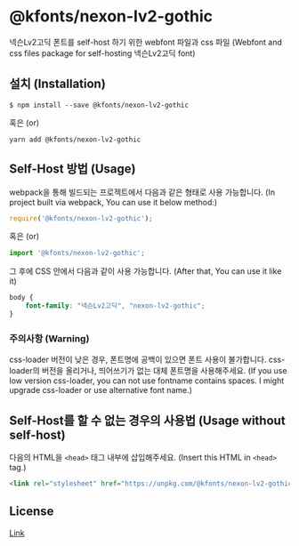 
# @kfonts/nexon-lv2-gothic

넥슨Lv2고딕 폰트를 self-host 하기 위한 webfont 파일과 css 파일
(Webfont and css files package for self-hosting 넥슨Lv2고딕 font)

## 설치 (Installation)

```
$ npm install --save @kfonts/nexon-lv2-gothic
```

혹은 (or)

```
yarn add @kfonts/nexon-lv2-gothic
```

## Self-Host 방법 (Usage)

webpack을 통해 빌드되는 프로젝트에서 다음과 같은 형태로 사용 가능합니다.
(In project built via webpack, You can use it below method:)

```js
require('@kfonts/nexon-lv2-gothic');
```

혹은 (or)

```js
import '@kfonts/nexon-lv2-gothic';
```

그 후에 CSS 안에서 다음과 같이 사용 가능합니다.
(After that, You can use it like it)

```css
body {
    font-family: "넥슨Lv2고딕", "nexon-lv2-gothic";
}
```

### 주의사항 (Warning)

css-loader 버전이 낮은 경우, 폰트명에 공백이 있으면 폰트 사용이 불가합니다.
css-loader의 버전을 올리거나, 띄어쓰기가 없는 대체 폰트명을 사용해주세요.
(If you use low version css-loader, you can not use fontname contains spaces.
I might upgrade css-loader or use alternative font name.)

## Self-Host를 할 수 없는 경우의 사용법 (Usage without self-host)

다음의 HTML을 `<head>` 태그 내부에 삽입해주세요.
(Insert this HTML in `<head>` tag.)

```html
<link rel="stylesheet" href="https://unpkg.com/@kfonts/nexon-lv2-gothic/index.css" />
```

## License

[Link](http://levelup.nexon.com/font/index.aspx)